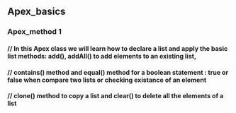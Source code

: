 ## Apex_basics

### Apex_method 1
#### // In this Apex class we will learn how to declare a list and apply the basic list methods: add(), addAll() to add elements to an existing list,
#### //  contains() method  and equal() method for a boolean statement : true or false when compare two lists or checking existance of an element
#### //  clone() method to copy a list and clear() to delete all the elements of a list


